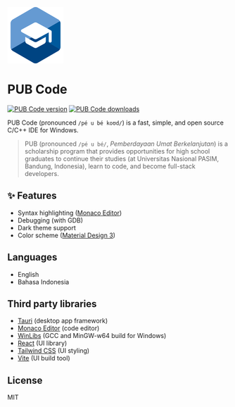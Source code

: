 ![PUB Code icon](./src-tauri/icons/128x128.png)

# PUB Code

[![PUB Code version](https://img.shields.io/github/v/release/romikusumabakti/pub-code.svg?include_prereleases)](https://github.com/romikusumabakti/pub-code/releases)
[![PUB Code downloads](https://img.shields.io/github/downloads/romikusumabakti/pub-code/total.svg)](https://github.com/romikusumabakti/pub-code/releases)

PUB Code (pronounced `/pé u bé koʊd/`) is a fast, simple, and open source C/C++ IDE for Windows.

> PUB (pronounced `/pé u bé/`, _Pemberdayaan Umat Berkelanjutan_) is a scholarship program that provides opportunities for high school graduates to continue their studies (at Universitas Nasional PASIM, Bandung, Indonesia), learn to code, and become full-stack developers.

## ✨ Features

- Syntax highlighting ([Monaco Editor](https://microsoft.github.io/monaco-editor/))
- Debugging (with GDB)
- Dark theme support
- Color scheme ([Material Design 3](https://m3.material.io/))

## Languages

- English
- Bahasa Indonesia

## Third party libraries

- [Tauri](https://tauri.app/) (desktop app framework)
- [Monaco Editor](https://microsoft.github.io/monaco-editor/) (code editor)
- [WinLibs](https://winlibs.com/) (GCC and MinGW-w64 build for Windows)
- [React](https://reactjs.org/) (UI library)
- [Tailwind CSS](https://tailwindcss.com/) (UI styling)
- [Vite](https://vitejs.dev/) (UI build tool)

## License

MIT
